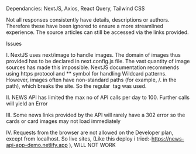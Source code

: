 
Dependancies: NextJS, Axios, React Query, Tailwind CSS

Not all responses consistently have details, descriptions or authors. Therefore these have been ignored to ensure a more streamlined experience. The source articles can still be accessed via the links provided.


Issues

I. NextJS uses next/image to handle images. The domain of images thus provided has to be declared in next.config.js file.  The vast quantity of image sources has made this         impossible. NextJS documentation recommends using https protocol and  ** symbol for handling Wildcard patterns. However, images often have non-standard paths (for example,     /. in the path), which breaks the site. So the regular <img> tag was used.

II. NEWS API has limited the max no of API calls per day to 100. Further calls will yield an Error

III.  Some news links provided by the API will rarely have a 302 error so the cards or card images may not load immediately   

IV. Requests from the browser are not allowed on the Developer plan, except from localhost. 
    So live sites, (Like this deploy i tried:-https://news-api-app-demo.netlify.app ), WILL NOT WORK

